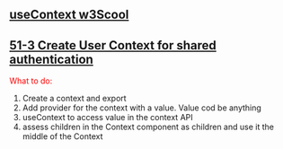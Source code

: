 ## [useContext w3Scool](https://www.w3schools.com/react/react_usecontext.asp)
## [51-3 Create User Context for shared authentication](https://web.programming-hero.com/web-9/video/web-9-51-3-create-user-context-for-shared-authentication)



<span style="color: red">What to do:</span>
1. Create a context and export
2. Add provider for the context with a value. Value cod be anything
3. useContext to access value in the context API
4. assess children in the Context component as children and use it the middle of the Context

